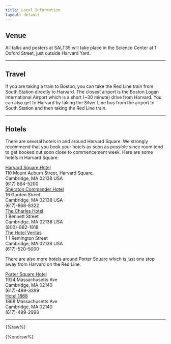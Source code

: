 ```yaml
---
title: Local Information
layout: default
---
```


## Venue

All talks and posters at SALT35 will take place in the Science Center at 1 Oxford Street, just outside Harvard Yard.

<hr/>

## Travel

If you are taking a train to Boston, you can take the Red Line train from South Station directly to Harvard. The closest airport is the Boston Logan International Airport which is a short (~30 minute) drive from Harvard. You can also get to Harvard by taking the Silver Line bus from the airport to South Station and then taking the Red Line train.

<hr/>

## Hotels

There are several hotels in and around Harvard Square. We strongly recommend that you book your hotels as soon as possible since room tend to get booked out soon close to commencement week. Here are some hotels in Harvard Square:<br>

<div class="row" >
  <div class="one-half column" >
  <a href="https://www.harvardsquarehotel.com">Harvard Square Hotel </a><br>110 Mount Auburn Street, Harvard Square,
<br>Cambridge, MA 02138 USA<br> (617) 864-5200
  </div>
  <div class="one-half column" >
  <a href="https://www.marriott.com/en-us/hotels/boscs-sheraton-commander-hotel/overview/?scid=f2ae0541-1279-4f24-b197-a979c79310b0">Sheraton Commander Hotel</a><br>16 Garden Street<br>Cambridge, MA 02138 USA<br> (617)-868-8322
  </div>
</div>

 <div class="one-half column" >
  <a href="https://www.charleshotel.com">The Charles Hotel </a><br>1 Bennett Street <br>Cambridge, MA 02138 USA<br> (800)-882-1818
  </div>
</div>
</div>
 <div class="one-half column" >
  <a href="https://www.thehotelveritas.com">The Hotel Veritas </a><br>1 1 Remington Street <br>Cambridge, MA 02138 USA<br> (617)-520-5000
  </div>
</div>

There are also more hotels around Porter Square which is just one stop away from Harvard on the Red Line:<br>

<div class="row" >
  <div class="one-half column" >
  <a href="http://www.theportersquarehotel.com/">Porter Square Hotel</a><br>1924 Massachusetts Ave<br> Cambridge, MA 02140 <br> (617)-499-3399
  </div>
  <div class="one-half column" >
  <a href="http://www.hotel1868.com/">Hotel 1868</a><br>1868 Massachusetts Ave<br> Cambridge, MA 02140 <br> (617)-499-2998
  </div>
</div>

<hr/>

{%raw%}
<!--- 

Talk sessions and on-site registration will take place on the first floor of [Wegmans Hall](https://www.rochester.edu/college/ecm/locations/wegmans.html) (Room 1400; <a href="https://maps.app.goo.gl/erMSWCyUjNKpYigv7">map</a>), and coffee breaks will take place on the first floor of [Goergen Hall](https://www.rochester.edu/college/ecm/locations/goergen.html) (Munnerlyn Atrium; <a href="https://maps.app.goo.gl/PvRXJY6xbWBgUyxR8">map</a>). On Wednesday evening (May 29), there will be a reception concurrent with the poster session, both in <a href="https://www.rochester.edu/college/rettnerhall/facilities/atrium.html">Rettner Hall</a> (Rettner Atrium; <a href="https://maps.app.goo.gl/koZ8dDNAnxJNfjjdA">map</a>).

<hr/>



<hr/>

## Hotels

There are two hotels within walking distance of campus:<br>

<div class="row" >
  <div class="one-half column" >
  <a href="https://www.hilton.com/en/hotels/rocuagi-hilton-garden-inn-rochester-university-and-medical-center/">Hilton Garden Inn University of Rochester</a><br>30 Celebration Dr.<br>Rochester, NY 14620<br>(585) 424-4404
  </div>
  <div class="one-half column" >
  <a href="https://www.ihg.com/staybridge/hotels/us/en/rochester/rocba/hoteldetail">Staybridge Suites University of Rochester</a><br>1000 Genesee St.<br>Rochester, NY 14611<br>(585) 527-9110
  </div>
</div>

There are additionally a number of hotels in downtown Rochester, which require a car in order to get to campus. The two we recommend are:

<div class="row" >
  <div class="one-half column" >
  <a href="https://www.strathallan.com/">The Strathallan</a><br>550 East Ave.<br>Rochester, NY 14607<br>(585) 461-5010
  </div>
  <div class="one-half column" >
  <a href="https://www.marriott.com/en-us/hotels/roccd-courtyard-rochester-downtown/overview/">Courtyard by Marriott Rochester Downtown</a><br>390 East Ave.<br>Rochester, NY 14607<br>(585) 504-2750
  </div>
</div>

If you are considering a hotel outside of these fours, we recommend consulting the organizers before booking.

A block of rooms has been reserved at the campus-adjacent [Hilton Garden Inn University of Rochester](https://www.hilton.com/en/hotels/rocuagi-hilton-garden-inn-rochester-university-and-medical-center/) for May 28–30. You can reserve one of these rooms [here](https://www.hilton.com/en/attend-my-event/urdepartmentoflinguistics/).

<hr/>

## Parking

On-campus parking in the [Library Lot](https://www.google.com/maps/place/Library+Lot,+Rochester,+NY+14611/) has been reserved for registered participants who plan to drive to campus. This lot requires an access code that will be provided to registered participants by email prior to the start of the conference. 

<hr/>

## Food and Drink

The closest food to campus can be found in the [College Town](https://maps.app.goo.gl/8uQap6VjF385C5CcA) area, which is a 10-15 minute walk from Wegmans Hall. College Town is your best bet for a quick lunch on Tuesday and Wednesday.

For a more leisurely lunch or dinner, there are a range of excellent culinary offerings a short drive from campus. Some of our favorite restaurants are:

<div class="row" >
  <div class="one-half column" >
  <a href="https://www.noshroc.com/">Nosh</a><br>47 Russell St.<br>Rochester NY, 14607
  </div>
  <div class="one-half column" >
  <a href="https://www.restaurantgoodluck.com/">Good Luck</a><br>50 Anderson Ave.<br>Rochester, NY 14620
  </div>
</div>
<div class="row" >
  <div class="one-half column" >
  <a href="https://www.iloveverns.com/">Vern's</a><br>696 Park Ave.<br>Rochester, NY 14607
  </div>
  <div class="one-half column" >
  <a href="https://www.brancamidtown.com/">Branca</a><br>280 E Broad St.<br>Rochester, NY 14604
  </div>
</div>

There are quite a few great vegetarian restaurants. Some of our favorites are:

<div class="row" >
  <div class="one-half column" >
  <a href="https://www.owlhouserochester.com/">Owl House</a><br>75 Marshall St.<br>Rochester NY, 14607
  </div>
  <div class="one-half column" >
  <a href="https://www.grassfedrochester.com/">Grass Fed</a><br>980-982 Monroe Ave.<br>Rochester, NY 14620
  </div>
</div>
<div class="row" >
  <div class="one-half column" >
  <a href="https://www.voulasgreeksweets.com/">Voula's</a><br>439 Monroe Ave.<br>Rochester, NY 14607
  </div>
  <div class="one-half column" >
  <a href="https://redfernrochester.com/">Red Fern</a><br>283 Oxford St.<br>Rochester, NY 14607
  </div>
</div>

A few good breakfast spots are:

<div class="row" >
  <div class="one-half column" >
  <a href="https://www.highlandparkdinerny.com/">Highland Park Diner</a><br>960 S Clinton Ave.<br>Rochester NY, 14620
  </div>
  <div class="one-half column" >
  <a href="http://www.jinesrestaurant.com/">Jines</a><br>658 Park Ave.<br>Rochester, NY 14607
  </div>
</div>
<div class="row" >
  <div class="one-half column" >
  <a href="http://www.jimsonmain.com/">Jim's on Main</a><br>785 East Main St.<br>Rochester, NY 14605
  </div>
  <div class="one-half column" >
  <a href="https://flourcitybread.com/">Flour City Bread</a><br>45 Public Market<br>Rochester, NY 14609
  </div>
</div>

The coffee options near campus are unfortunately exceedingly poor, but there are quite a few excellent places to get well-made espresso drinks and drip coffee. Ugly Duck is by far the best and was even named best coffee shop in New York State by [Tasting Table](https://www.tastingtable.com/374113/the-best-coffee-shop-in-every-state/). 

<div class="row" >
  <div class="one-half column" >
  <a href="https://www.uglyduckcoffee.com/">Ugly Duck</a><br>89 Charlotte St.<br>Rochester, NY 14607
  </div>
  <div class="one-half column" >
  <a href="https://www.winterswancoffee.com/">Winter Swan</a><br>43 Russell St.<br>Rochester, NY 14607
  </div>
</div>
<div class="row" >
  <div class="one-half column" >
  <a href="https://www.melocoffeeandkitchen.com/">Melo</a><br>696 University Ave.<br>Rochester NY, 14607
  </div>
  <div class="one-half column" >
  <a href="https://www.ilovepearsons.com/">Pearson's</a><br>23 Somerton St.<br>Rochester, NY 14620
  </div>
</div>

Rochester has a vibrant cocktail scene–hosting the annual, week-long [Rochester Cocktail Revival](https://rochestercocktailrevival.com/) festival. Some of our favorite cocktail-focused bars are:

<div class="row" >
  <div class="one-half column" >
  <a href="https://www.thedailyrefresher.com/">The Daily Refresher</a><br>293 Alexander St.<br>Rochester, NY 14607
  </div>
  <div class="one-half column" >
  <a href="https://www.swandiveroc.com/">Swan Dive</a><br>289 Alexander St.<br>Rochester, NY 14607
  </div>
</div>
<div class="row" >
  <div class="one-half column" >
  <a href="https://www.graceanddisgrace.com/">Grace & Disgrace</a><br>17 Richmond St.<br>Rochester NY, 14625
  </div>
  <div class="one-half column" >
  <a href="https://www.curebar.net/">Cure</a><br>50 Public Market<br>Rochester, NY 14609
  </div>
</div>

As a former milling boomtown, Rochester has [a long history of brewing](https://en.wikipedia.org/wiki/History_of_brewing_in_Rochester,_New_York) and is best known for being the home of [Genesee Brewery](https://www.geneseebeer.com/) (which is worth a visit for its view of [High Falls](https://www.visitrochester.com/things-to-do/outdoors/waterfalls/high-falls/)). But it also has a glut of excellent craft breweries. Some of our favorites are: 

<div class="row" >
  <div class="one-half column" >
  <a href="https://www.strangebirdbeer.com/">Strangebird</a><br>62 Marshall St.<br>Rochester, NY 14607
  </div>
  <div class="one-half column" >
  <a href="https://threeheadsbrewing.com/">Three Heads</a><br>186 Atlantic Ave.<br>Rochester, NY 14607
  </div>
</div>
<div class="row" >
  <div class="one-half column" >
  <a href="https://www.risingstormbrewing.com/rsbc-the-mill/">Rising Storm</a><br>1880 Blossom Rd.<br>Rochester NY, 14625
  </div>
  <div class="one-half column" >
  <a href="https://www.21richmond.com/">The Richmond</a><br>21 Richmond St.<br>Rochester, NY 14607
  </div>
</div>

<hr/>

## Movies

<div class="row" >
  <div class="one-half column" >
  <a href="https://thelittle.org/">The Little Theater</a><br>240 East Ave.<br>Rochester, NY 14604
  </div>
  <div class="one-half column" >
  <a href="https://www.eastman.org/events/film-screenings">Eastman Museum</a><br>900 East Ave.<br>Rochester, NY 14607
  </div>
</div>

<hr/>

## Music

<div class="row" >
  <div class="one-half column" >
  <a href="https://www.bugjar.com/">Bug Jar</a><br>219 Monroe Ave.<br>Rochester, NY 14607
  </div>
  <div class="one-half column" >
  <a href="https://lux666.com/">Lux</a><br>666 South Ave.<br>Rochester, NY 14620
  </div>
</div>
<div class="row" >
  <div class="one-half column" >
  <a href="https://thelittle.org/cafe/">Little Cafe</a><br>240 East Ave.<br>Rochester, NY 14604
  </div>
  <div class="one-half column" >
  <a href="153 Liberty Pole Way">Abilene</a><br>666 South Ave.<br>Rochester, NY 14604
  </div>
</div>

<hr/>

## Museums

<div class="row" >
  <div class="one-half column" >
  <a href="https://mag.rochester.edu/">Memorial Art Gallery</a><br>500 University Ave.<br>Rochester, NY 14607
  </div>
  <div class="one-half column" >
  <a href="https://www.eastman.org/">Eastman Museum</a><br>900 East Ave.<br>Rochester, NY 14607
  </div>
</div>

--->
{%endraw%}
